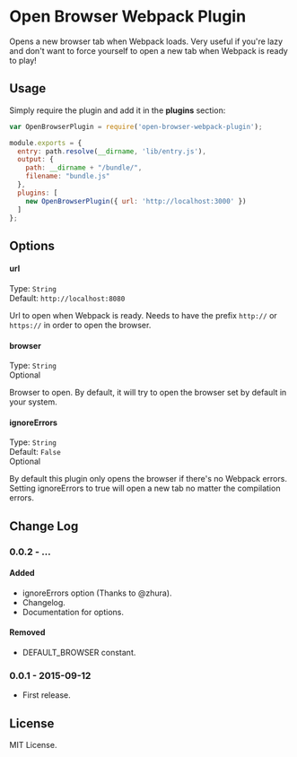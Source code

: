 # Open Browser Webpack Plugin
Opens a new browser tab when Webpack loads. Very useful if you're lazy and don't want to force yourself to open a new tab when Webpack is ready to play!

## Usage

Simply require the plugin and add it in the **plugins** section:

```javascript
var OpenBrowserPlugin = require('open-browser-webpack-plugin');

module.exports = {
  entry: path.resolve(__dirname, 'lib/entry.js'),
  output: {
    path: __dirname + "/bundle/",
    filename: "bundle.js"
  },
  plugins: [
    new OpenBrowserPlugin({ url: 'http://localhost:3000' })
  ]
};
```

## Options

#### url

Type: `String`<br>
Default: `http://localhost:8080`

Url to open when Webpack is ready. Needs to have the prefix `http://` or `https://` in order to open the browser.

#### browser

Type: `String`<br>
Optional

Browser to open. By default, it will try to open the browser set by default in your system.

#### ignoreErrors

Type: `String`<br>
Default: `False`<br>
Optional

By default this plugin only opens the browser if there's no Webpack errors. Setting ignoreErrors to true will open a new tab no matter the compilation errors.

## Change Log

### 0.0.2 - ...
#### Added
- ignoreErrors option (Thanks to @zhura).
- Changelog.
- Documentation for options.

#### Removed
- DEFAULT_BROWSER constant.

### 0.0.1 - 2015-09-12
- First release.

## License

MIT License.
